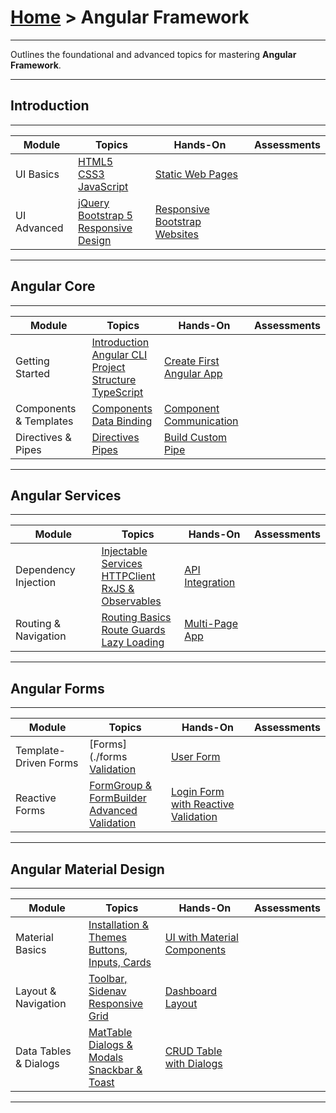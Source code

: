 # [Home](../) > Angular Framework

---

Outlines the foundational and advanced topics for mastering **Angular Framework**.

---
## Introduction
---

| Module | Topics | Hands-On | Assessments |
|--------|--------|----------|-------------|
| UI Basics | [HTML5](./html5) <br> [CSS3](./css3) <br> [JavaScript](./javascript) | [Static Web Pages](./hands-on/01-exercise) | |
| UI Advanced | [jQuery](./jquery) <br> [Bootstrap 5](./bootstrap5) <br> [Responsive Design](./responsive-design) | [Responsive Bootstrap Websites](./hands-on/02-exercise) | |

---
## Angular Core
---

| Module | Topics | Hands-On | Assessments |
|--------|--------|----------|-------------|
| Getting Started | [Introduction](./introduction) <br> [Angular CLI](./cli) <br> [Project Structure](./project-structure) <br> [TypeScript](./typescript) | [Create First Angular App](./hands-on/03-exercise) | |
| Components & Templates | [Components](./components) <br> [Data Binding](./data-binding) | [Component Communication](./hands-on/component-binding) | |
| Directives & Pipes | [Directives](./directives) <br> [Pipes](./pipes) | [Build Custom Pipe](./hands-on/custom-pipe) | |

---
## Angular Services
---

| Module | Topics | Hands-On | Assessments |
|--------|--------|----------|-------------|
| Dependency Injection | [Injectable Services](./services) <br> [HTTPClient](./httpclient) <br> [RxJS & Observables](./rxjs) | [API Integration](./hands-on/http-service) | |
| Routing & Navigation | [Routing Basics](./routing) <br> [Route Guards](./routing) <br> [Lazy Loading](./routing) | [Multi-Page App](./hands-on/angular-routing) | |

---
## Angular Forms
---

| Module | Topics | Hands-On | Assessments |
|--------|--------|----------|-------------|
| Template-Driven Forms | [Forms](./forms <br> [Validation](./forms) | [User Form](./hands-on/template-form) | |
| Reactive Forms | [FormGroup & FormBuilder](./reactive-forms) <br> [Advanced Validation](./reactive-validation) | [Login Form with Reactive Validation](./hands-on/reactive-form) | |

---
## Angular Material Design
---

| Module | Topics | Hands-On | Assessments |
|--------|--------|----------|-------------|
| Material Basics | [Installation & Themes](./material-intro) <br> [Buttons, Inputs, Cards](./material-components) | [UI with Material Components](./hands-on/material-components) | |
| Layout & Navigation | [Toolbar, Sidenav](./toolbar-sidenav) <br> [Responsive Grid](./material-grid) | [Dashboard Layout](./hands-on/material-dashboard) | |
| Data Tables & Dialogs | [MatTable](./datatable) <br> [Dialogs & Modals](./dialogs) <br> [Snackbar & Toast](./snackbar) | [CRUD Table with Dialogs](./hands-on/material-crud) | |

---
